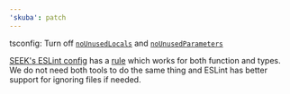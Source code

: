 ```yaml
---
'skuba': patch
---
```


tsconfig: Turn off [`noUnusedLocals`](https://www.typescriptlang.org/tsconfig#noUnusedLocals) and [`noUnusedParameters`](https://www.typescriptlang.org/tsconfig#noUnusedParameters)

[SEEK's ESLint config](https://github.com/seek-oss/eslint-config-seek) has a [rule](https://eslint.org/docs/latest/rules/no-unused-vars) which works for both function and types. We do not need both tools to do the same thing and ESLint has better support for ignoring files if needed.
